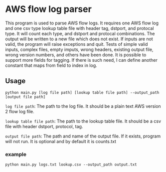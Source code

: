 # AWS flow log parser

This program is used to parse AWS flow logs. It requires one AWS flow log and one csv type lookup table file with header tag, dstport, and protocal type. It will count each type, and dstport and protocal combinations. The output will be written to a new file which does not exist. If inputs are not valid, the program will raise exceptions and quit.
Tests of simple valid inputs, complex files, empty imputs, wrong headers, existing output file, wrong version numbers, and others have been done.
It is possible to support more fields for tagging. If there is such need, I can define another constant that maps from field to index in log.

## Usage
`
python main.py [log file path] [lookup table file path] --output_path [output file path]
`

`log file path`: The path to the log file. It should be a plain text AWS version 2 flow log file.

`lookup table file path`: The path to the lookup table file. It should be a csv file with header dstport, protocol, tag.

`output file path`: The path and name of the output file. If it exists, program will not run. It is optional and by default it is counts.txt

### example
`
python main.py logs.txt lookup.csv --output_path output.txt
`
